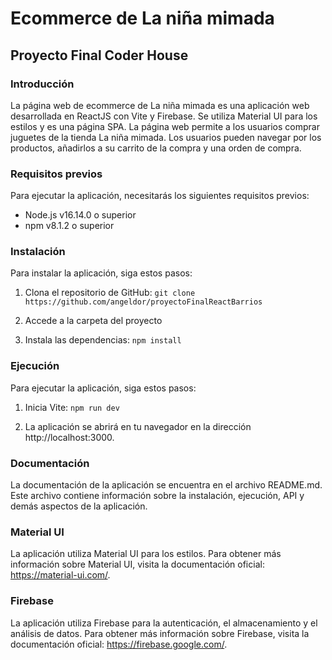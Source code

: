 # Ecommerce de La niña mimada
## Proyecto Final Coder House

### Introducción
La página web de ecommerce de La niña mimada es una aplicación web desarrollada en ReactJS con Vite y Firebase. Se utiliza Material UI para los estilos y es una página SPA.
La página web permite a los usuarios comprar juguetes de la tienda La niña mimada. Los usuarios pueden navegar por los productos, añadirlos a su carrito de la compra y una orden de compra.
### Requisitos previos

Para ejecutar la aplicación, necesitarás los siguientes requisitos previos:
- Node.js v16.14.0 o superior
- npm v8.1.2 o superior

### Instalación

Para instalar la aplicación, siga estos pasos:
1. Clona el repositorio de GitHub:
`git clone https://github.com/angeldor/proyectoFinalReactBarrios`

2. Accede a la carpeta del proyecto

3. Instala las dependencias:
`npm install`

### Ejecución

Para ejecutar la aplicación, siga estos pasos:

1. Inicia Vite:
`npm run dev`

2. La aplicación se abrirá en tu navegador en la dirección http://localhost:3000.

### Documentación

La documentación de la aplicación se encuentra en el archivo README.md. Este archivo contiene información sobre la instalación, ejecución, API y demás aspectos de la aplicación.

### Material UI

La aplicación utiliza Material UI para los estilos. Para obtener más información sobre Material UI, visita la documentación oficial: https://material-ui.com/.

### Firebase

La aplicación utiliza Firebase para la autenticación, el almacenamiento y el análisis de datos. Para obtener más información sobre Firebase, visita la documentación oficial: https://firebase.google.com/.
